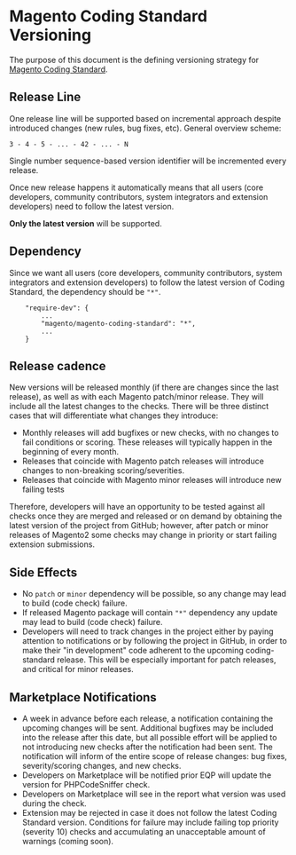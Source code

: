 # Magento Coding Standard Versioning
The purpose of this document is the defining versioning strategy for [Magento Coding Standard](https://github.com/magento/magento-coding-standard).

## Release Line
One release line will be supported based on incremental approach despite introduced changes (new rules, bug fixes, etc).
General overview scheme:

```
3 - 4 - 5 - ... - 42 - ... - N

```

Single number sequence-based version identifier will be incremented every release.

Once new release happens it automatically means that all users (core developers, community contributors, system integrators and extension developers) need to follow the latest version.

**Only the latest version** will be supported.

## Dependency
Since we want all users (core developers, community contributors, system integrators and extension developers) to follow the latest version of Coding Standard, the dependency should be `"*"`.
```
    "require-dev": {
        ...
        "magento/magento-coding-standard": "*",
        ...
    }
```
## Release cadence
New versions will be released monthly (if there are changes since the last release), as well as with each Magento patch/minor release. They will include all the latest changes to the checks. There will be three distinct cases that will differentiate what changes they introduce:
- Monthly releases will add bugfixes or new checks, with no changes to fail conditions or scoring. These releases will typically happen in the beginning of every month.
- Releases that coincide with Magento patch releases will introduce changes to non-breaking scoring/severities.
- Releases that coincide with Magento minor releases will introduce new failing tests

Therefore, developers will have an opportunity to be tested against all checks once they are merged and released or on demand by obtaining the latest version of the project from GitHub; however, after patch or minor releases of Magento2 some checks may change in priority or start failing extension submissions.

## Side Effects
- No `patch` or `minor` dependency will be possible, so any change may lead to build (code check) failure.
- If released Magento package will contain `"*"` dependency any update may lead to build (code check) failure.
- Developers will need to track changes in the project either by paying attention to notifications or by following the project in GitHub, in order to make their "in development" code adherent to the upcoming coding-standard release. This will be especially important for patch releases, and critical for minor releases.

## Marketplace Notifications
- A week in advance before each release, a notification containing the upcoming changes will be sent. Additional bugfixes may be included into the release after this date, but all possible effort will be applied to not introducing new checks after the notification had been sent. The notification will inform of the entire scope of release changes: bug fixes, severity/scoring changes, and new checks.
- Developers on Marketplace will be notified prior EQP will update the version for PHPCodeSniffer check.
- Developers on Marketplace will see in the report what version was used during the check.
- Extension may be rejected in case it does not follow the latest Coding Standard version. Conditions for failure may include failing top priority (severity 10) checks and accumulating an unacceptable amount of warnings (coming soon).
